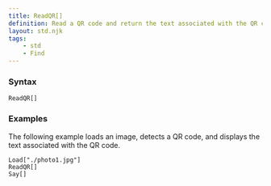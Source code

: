 ```yaml
---
title: ReadQR[]
definition: Read a QR code and return the text associated with the QR code.
layout: std.njk
tags:
    - std
    - Find
---
```


### Syntax

```
ReadQR[]
```

### Examples

The following example loads an image, detects a QR code, and displays the text associated with the QR code.

```
Load["./photo1.jpg"]
ReadQR[]
Say[]
```